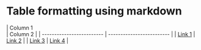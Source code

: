 # Table formatting using markdown

| Column 1                  
| Column 2                  |
| ------------------------- | ------------------------- |
| [Link 1](./link1_file.md) | [Link 2](./link2_file.md) |
| [Link 3](./link3_file.md) | [Link 4](./link4_file.md) |
